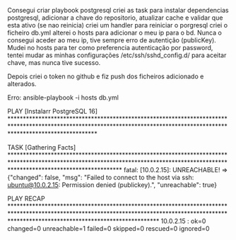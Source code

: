 Consegui criar playbook postgresql
criei as task para instalar dependencias postgresql, adicionar a chave do repositorio, atualizar cache e validar que esta ativo (se nao reinicia)
criei um handler para reiniciar o porgresql
criei o ficheiro db.yml
alterei o hosts para adicionar o meu ip para o bd.
Nunca o consegui aceder ao meu ip, tive sempre erro de autentição (publicKey). Mudei no hosts para ter como preferencia autenticação por password, tentei mudar as minhas configurações /etc/ssh/sshd_config.d/ para aceitar chave, mas nunca tive sucesso.

Depois criei o token no github e fiz push dos ficheiros adicionado e alterados.

Erro:
 ansible-playbook -i hosts db.yml

PLAY [Instalarr PostgreSQL 16] ***************************************************************************************************************************************************************************

TASK [Gathering Facts] ***********************************************************************************************************************************************************************************
fatal: [10.0.2.15]: UNREACHABLE! => {"changed": false, "msg": "Failed to connect to the host via ssh: ubuntu@10.0.2.15: Permission denied (publickey).", "unreachable": true}

PLAY RECAP ***********************************************************************************************************************************************************************************************
10.0.2.15                  : ok=0    changed=0    unreachable=1    failed=0    skipped=0    rescued=0    ignored=0   

